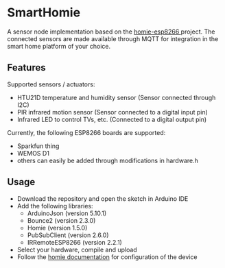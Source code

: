 
SmartHomie
==========

A sensor node implementation based on the [homie-esp8266
](https://github.com/marvinroger/homie-esp8266) project. The connected sensors are made available through MQTT for integration
in the smart home platform of your choice.

Features
--------

Supported sensors / actuators:

* HTU21D temperature and humidity sensor (Sensor connected through I2C)
* PIR infrared motion sensor (Sensor connected to a digital input pin)
* Infrared LED to control TVs, etc. (Connected to a digital output pin)

Currently, the following ESP8266 boards are supported:

* Sparkfun thing
* WEMOS D1
* others can easily be added through modifications in hardware.h

Usage
-----

* Download the repository and open the sketch in Arduino IDE
* Add the following libraries:
  * ArduinoJson (version 5.10.1)
  * Bounce2 (version 2.3.0)
  * Homie (version 1.5.0)
  * PubSubClient (version 2.6.0)
  * IRRemoteESP8266 (version 2.2.1)
* Select your hardware, compile and upload
* Follow the [homie documentation](http://marvinroger.github.io/homie-esp8266/docs/1.5.0/6.-Configuration-API/) for configuration of the device
